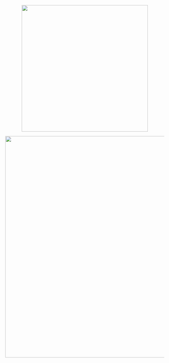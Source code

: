 <p align="center"><a href="https://laravel.com" target="_blank"><img src="https://raw.githubusercontent.com/laravel/art/master/logo-lockup/5%20SVG/2%20CMYK/1%20Full%20Color/laravel-logolockup-cmyk-red.svg" width="400"></a></p>

<p align="center"><a href="https://vk.com/timon_ka" target="_blank"><img src="https://user-images.githubusercontent.com/71076236/168779726-3161da3b-08ee-4107-8aae-d6e8d3dd42d9.jpg" width="700" ></a></p>

